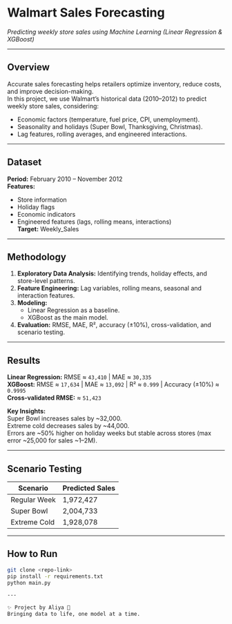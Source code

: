 # **Walmart Sales Forecasting**  
*Predicting weekly store sales using Machine Learning (Linear Regression & XGBoost)*  

---

## **Overview**  
Accurate sales forecasting helps retailers optimize inventory, reduce costs, and improve decision-making.  
In this project, we use Walmart’s historical data (2010–2012) to predict weekly store sales, considering:  
- Economic factors (temperature, fuel price, CPI, unemployment).  
- Seasonality and holidays (Super Bowl, Thanksgiving, Christmas).  
- Lag features, rolling averages, and engineered interactions.  

---

## **Dataset**  
**Period:** February 2010 – November 2012  
**Features:**  
  - Store information  
  - Holiday flags  
  - Economic indicators  
  - Engineered features (lags, rolling means, interactions)  
**Target:** Weekly_Sales  

---

## **Methodology**  

1. **Exploratory Data Analysis:** Identifying trends, holiday effects, and store-level patterns.  
2. **Feature Engineering:** Lag variables, rolling means, seasonal and interaction features.  
3. **Modeling:**  
   - Linear Regression as a baseline.  
   - XGBoost as the main model.  
4. **Evaluation:** RMSE, MAE, R², accuracy (±10%), cross-validation, and scenario testing.  

---

## **Results**  
**Linear Regression:** RMSE ≈ `43,410` | MAE ≈ `30,335`  
**XGBoost:** RMSE ≈ `17,634` | MAE ≈ `13,092` | R² ≈ `0.999` | Accuracy (±10%) ≈ `0.9995`  
**Cross-validated RMSE:** ≈ `51,423`  

**Key Insights:**  
Super Bowl increases sales by ~32,000.  
Extreme cold decreases sales by ~44,000.  
Errors are ~50% higher on holiday weeks but stable across stores (max error ~25,000 for sales ~1–2M).  

---

## **Scenario Testing**  
| Scenario       | Predicted Sales |  
|---------------|----------------|  
| Regular Week  | 1,972,427       |  
| Super Bowl    | 2,004,733       |  
| Extreme Cold  | 1,928,078       |  

---

## **How to Run**  
```bash
git clone <repo-link>
pip install -r requirements.txt
python main.py

---

✨ Project by Aliya 🎀
Bringing data to life, one model at a time.


